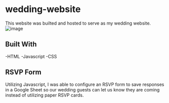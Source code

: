 # wedding-website
This website was builted and hosted to serve as my wedding website.
![image](https://user-images.githubusercontent.com/50807550/72150841-8c392680-3374-11ea-91b0-d12a93905a2a.png)


## Built With
-HTML
-Javascript
-CSS

## RSVP Form
Utilizing Javascript, I was able to configure an RSVP form to save responses in a Google Sheet so our wedding guests can let us know they are coming instead of utilizing paper RSVP cards.

